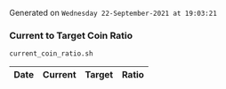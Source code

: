 Generated on `Wednesday 22-September-2021 at 19:03:21`

### Current to Target Coin Ratio
`current_coin_ratio.sh`

Date|Current|Target|Ratio
---|---|---|---
